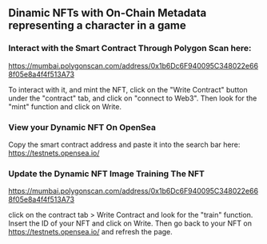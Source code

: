 ## Dinamic NFTs with On-Chain Metadata representing a character in a game

### Interact with the Smart Contract Through Polygon Scan here:

https://mumbai.polygonscan.com/address/0x1b6Dc6F940095C348022e668f05e8a4f4f513A73

To interact with it, and mint the NFT, click on the "Write Contract" button under the "contract" tab, and click on "connect to Web3".
Then look for the "mint" function and click on Write.

### View your Dynamic NFT On OpenSea

Copy the smart contract address and paste it into the search bar here:
https://testnets.opensea.io/


### Update the Dynamic NFT Image Training The NFT

https://mumbai.polygonscan.com/address/0x1b6Dc6F940095C348022e668f05e8a4f4f513A73

click on the contract tab > Write Contract and look for the "train" function.
Insert the ID of your NFT and click on Write.
Then go back to your NFT on https://testnets.opensea.io/ and refresh the page.